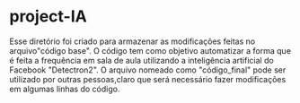 # project-IA

Esse diretório foi criado para armazenar as modificações feitas no arquivo"código base".
O código tem como objetivo automatizar a forma que é feita a frequência em sala de aula 
utilizando a inteligência artificial do Facebook "Detectron2".
O arquivo nomeado como "código_final" pode ser utilizado por outras pessoas,claro que será necessário 
fazer modificações em algumas linhas do código.
